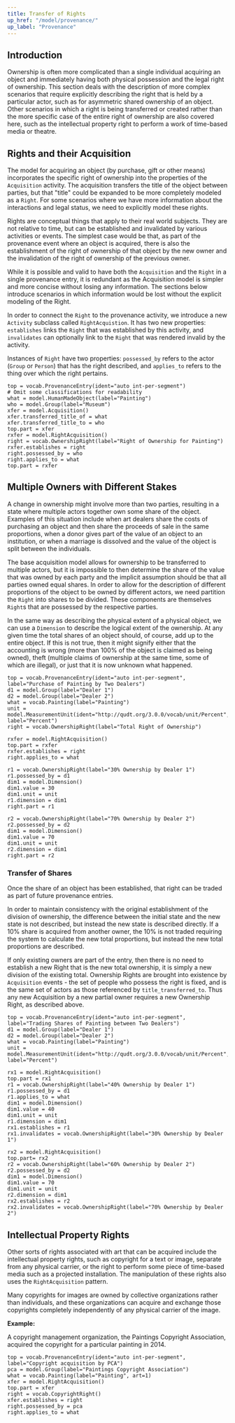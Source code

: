 ```yaml
---
title: Transfer of Rights
up_href: "/model/provenance/"
up_label: "Provenance"
---
```




## Introduction

Ownership is often more complicated than a single individual acquiring an object and immediately having both physical possession and the legal right of ownership.  This section deals with the description of more complex scenarios that require explicitly describing the right that is held by a particular actor, such as for asymmetric shared ownership of an object. Other scenarios in which a right is being transferred or created rather than the more specific case of the entire right of ownership are also covered here, such as the intellectual property right to perform a work of time-based media or theatre.


## Rights and their Acquisition

The model for acquiring an object (by purchase, gift or other means) incorporates the specific right of ownership into the properties of the `Acquisition` activity.  The acquisition transfers the title of the object between parties, but that "title" could be expanded to be more completely modeled as a `Right`. For some scenarios where we have more information about the interactions and legal status, we need to explicitly model these rights.

Rights are conceptual things that apply to their real world subjects. They are not relative to time, but can be established and invalidated by various activities or events.  The simplest case would be that, as part of the provenance event where an object is acquired, there is also the establishment of the right of ownership of that object by the new owner and the invalidation of the right of ownership of the previous owner.

While it is possible and valid to have both the `Acquisition` and the `Right` in a single provenance entry, it is redundant as the Acquisition model is simpler and more concise without losing any information. The sections below introduce scenarios in which information would be lost without the explicit modeling of the Right.

In order to connect the `Right` to the provenance activity, we introduce a new `Activity` subclass called `RightAcquistion`.  It has two new properties: `establishes` links the `Right` that was established by this activity, and `invalidates` can optionally link to the `Right` that was rendered invalid by the activity.  

Instances of `Right` have two properties: `possessed_by` refers to the actor (`Group` or `Person`) that has the right described, and `applies_to` refers to the thing over which the right pertains.

```crom
top = vocab.ProvenanceEntry(ident="auto int-per-segment")
# Omit some classifications for readability
what = model.HumanMadeObject(label="Painting")
who = model.Group(label="Museum")
xfer = model.Acquisition()
xfer.transferred_title_of = what
xfer.transferred_title_to = who
top.part = xfer
rxfer = model.RightAcquisition()
right = vocab.OwnershipRight(label="Right of Ownership for Painting")
rxfer.establishes = right
right.possessed_by = who
right.applies_to = what
top.part = rxfer
```


## Multiple Owners with Different Stakes

A change in ownership might involve more than two parties, resulting in a state where multiple actors together own some share of the object.  Examples of this situation include when art dealers share the costs of purchasing an object and then share the proceeds of sale in the same proportions, when a donor gives part of the value of an object to an institution, or when a marriage is dissolved and the value of the object is split between the individuals.

The base acquisition model allows for ownership to be transferred to multiple actors, but it is impossible to then determine the share of the value that was owned by each party and the implicit assumption should be that all parties owned equal shares. In order to allow for the description of different proportions of the object to be owned by different actors, we need partition the `Right` into shares to be divided. These components are themselves `Right`s that are possessed by the respective parties.

In the same way as describing the physical extent of a physical object, we can use a `Dimension` to describe the logical extent of the ownership. At any given time the total shares of an object should, of course, add up to the entire object.  If this is not true, then it might signify either that the accounting is wrong (more than 100% of the object is claimed as being owned), theft (multiple claims of ownership at the same time, some of which are illegal), or just that it is now unknown what happened.

```crom
top = vocab.ProvenanceEntry(ident="auto int-per-segment", label="Purchase of Painting by Two Dealers")
d1 = model.Group(label="Dealer 1")
d2 = model.Group(label="Dealer 2")
what = vocab.Painting(label="Painting")
unit = model.MeasurementUnit(ident="http://qudt.org/3.0.0/vocab/unit/Percent", label="Percent")
right = vocab.OwnershipRight(label="Total Right of Ownership")

rxfer = model.RightAcquisition()
top.part = rxfer
rxfer.establishes = right
right.applies_to = what

r1 = vocab.OwnershipRight(label="30% Ownership by Dealer 1")
r1.possessed_by = d1
dim1 = model.Dimension()
dim1.value = 30
dim1.unit = unit
r1.dimension = dim1
right.part = r1

r2 = vocab.OwnershipRight(label="70% Ownership by Dealer 2")
r2.possessed_by = d2
dim1 = model.Dimension()
dim1.value = 70
dim1.unit = unit
r2.dimension = dim1
right.part = r2
```


### Transfer of Shares

Once the share of an object has been established, that right can be traded as part of future provenance entries.  

In order to maintain consistency with the original establishment of the division of ownership, the difference between the initial state and the new state is not described, but instead the new state is described directly. If a 10% share is acquired from another owner, the 10% is not traded requiring the system to calculate the new total proportions, but instead the new total proportions are described. 

If only existing owners are part of the entry, then there is no need to establish a new Right that is the new total ownership, it is simply a new division of the existing total. Ownership Rights are brought into existence by `Acquisition` events - the set of people who possess the right is fixed, and is the same set of actors as those referenced by `title_transferred_to`. Thus any new Acquisition by a new partial owner requires a new Ownership Right, as described above.


```crom
top = vocab.ProvenanceEntry(ident="auto int-per-segment", label="Trading Shares of Painting between Two Dealers")
d1 = model.Group(label="Dealer 1")
d2 = model.Group(label="Dealer 2")
what = vocab.Painting(label="Painting")
unit = model.MeasurementUnit(ident="http://qudt.org/3.0.0/vocab/unit/Percent", label="Percent")

rx1 = model.RightAcquisition()
top.part = rx1
r1 = vocab.OwnershipRight(label="40% Ownership by Dealer 1")
r1.possessed_by = d1
r1.applies_to = what
dim1 = model.Dimension()
dim1.value = 40
dim1.unit = unit
r1.dimension = dim1
rx1.establishes = r1
rx1.invalidates = vocab.OwnershipRight(label="30% Ownership by Dealer 1")

rx2 = model.RightAcquisition()
top.part= rx2
r2 = vocab.OwnershipRight(label="60% Ownership by Dealer 2")
r2.possessed_by = d2
dim1 = model.Dimension()
dim1.value = 70
dim1.unit = unit
r2.dimension = dim1
rx2.establishes = r2
rx2.invalidates = vocab.OwnershipRight(label="70% Ownership by Dealer 2")
```

## Intellectual Property Rights

Other sorts of rights associated with art that can be acquired include the intellectual property rights, such as copyright for a text or image, separate from any physical carrier, or the right to perform some piece of time-based media such as a projected installation.  The manipulation of these rights also uses the `RightAcquisition` pattern.

Many copyrights for images are owned by collective organizations rather than individuals, and these organizations can acquire and exchange those copyrights completely independently of any physical carrier of the image.

__Example:__

A copyright management organization, the Paintings Copyright Association, acquired the copyright for a particular painting in 2014.

```crom
top = vocab.ProvenanceEntry(ident="auto int-per-segment", label="Copyright acquisition by PCA")
pca = model.Group(label="Paintings Copyright Association")
what = vocab.Painting(label="Painting", art=1)
xfer = model.RightAcquisition()
top.part = xfer
right = vocab.CopyrightRight()
xfer.establishes = right
right.possessed_by = pca
right.applies_to = what
```

